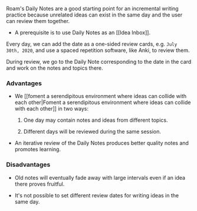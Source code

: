 Roam's Daily Notes are a good starting point for an incremental writing practice because unrelated ideas can exist in the same day and the user can review them together. 

* A prerequisite is to use Daily Notes as an [[Idea Inbox]].
    
Every day, we can add the date as a one-sided review cards, e.g. `July 30th, 2020`, and use a spaced repetition software, like Anki, to review them. 

During review, we go to the Daily Note corresponding to the date in the card and work on the notes and topics there.

### Advantages

* We [[foment a serendipitous environment where ideas can collide with each other|Foment a serendipitous environment where ideas can collide with each other]] in two ways: 
    
    1. One day may contain notes and ideas from different topics.
    
    2. Different days will be reviewed during the same session.

* An iterative review of the Daily Notes produces better quality notes and promotes learning.

### Disadvantages

* Old notes will eventually fade away with large intervals even if an idea there proves fruitful.

* It's not possible to set different review dates for writing ideas in the same day.